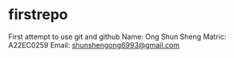 # firstrepo
First attempt to use git and github
Name: Ong Shun Sheng
Matric: A22EC0259
Email: shunshengong6993@gmail.com
